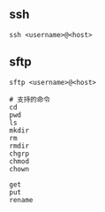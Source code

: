 ## ssh
```shell
ssh <username>@<host>
```

## sftp
```shell
sftp <username>@<host>

# 支持的命令
cd
pwd
ls
mkdir
rm
rmdir
chgrp
chmod
chown

get
put
rename
```